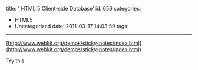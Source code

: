 title: ' HTML 5 Client-side Database'
id: 656
categories:
  - HTML5
  - Uncategorized
date: 2011-03-17 14:03:59
tags:
---

[http://www.webkit.org/demos/sticky-notes/index.html](http://www.webkit.org/demos/sticky-notes/index.html)

Try this.
